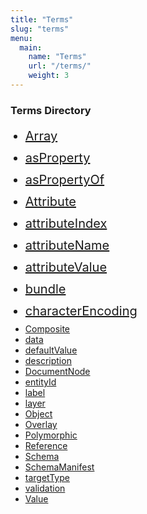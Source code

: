 ```yaml
---
title: "Terms"
slug: "terms"
menu:
  main:
    name: "Terms"
    url: "/terms/"
    weight: 3
---
```

<style>
.list {
   font-size: 20px;
   line-height: 1.5em; 
   margin-bottom: 5px;
}

</style>
<h3>Terms Directory</h3>
<ul >
    <li class="list"><a href="http://localhost:1313/array">Array</a></li>
    <li class="list"><a href="http://localhost:1313/asproperty">asProperty</a></li>
    <li class="list"><a href="http://localhost:1313/aspropertyof">asPropertyOf</a></li>
    <li class="list"><a href="http://localhost:1313/attribute">Attribute</a></li>
    <li class="list"><a href="http://localhost:1313/attributeindex">attributeIndex</a></li>
    <li class="list"><a href="http://localhost:1313/attributename">attributeName</a></li>
    <li class="list"><a href="http://localhost:1313/attributevalue">attributeValue</a></li>
    <li class="list"><a href="http://localhost:1313/bundle">bundle</a></li>
    <li class="list"><a href="http://localhost:1313/characterencoding">characterEncoding</a></li>
    <li><a href="http://localhost:1313/composite">Composite</a></li>
    <li><a href="http://localhost:1313/data">data</a></li>
    <li><a href="http://localhost:1313/defaultvalue">defaultValue</a></li>
    <li><a href="http://localhost:1313/description">description</a></li>
    <li><a href="http://localhost:1313/documentnode">DocumentNode</a></li>
    <li><a href="http://localhost:1313/entityid">entityId</a></li>
    <li><a href="http://localhost:1313/label">label</a></li>
    <li><a href="http://localhost:1313/layer">layer</a></li>
    <li><a href="http://localhost:1313/object">Object</a></li>
    <li><a href="http://localhost:1313/overlay">Overlay</a></li>
    <li><a href="http://localhost:1313/polymorphic">Polymorphic</a></li>
    <li><a href="http://localhost:1313/reference">Reference</a></li>
    <li><a href="http://localhost:1313/schema">Schema</a></li>
    <li><a href="http://localhost:1313/schemamanifest">SchemaManifest</a></li>
    <li><a href="http://localhost:1313/targettype">targetType</a></li>
    <li><a href="http://localhost:1313/validation">validation</a></li>
    <li><a href="http://localhost:1313/value">Value</a></li>
</ul>

